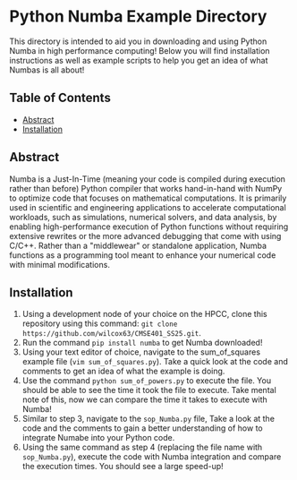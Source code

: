 # Python Numba Example Directory

This directory is intended to aid you in downloading and using Python Numba in high performance computing! Below you will find installation instructions as well as example scripts to help you get an idea of what Numbas is all about!

## Table of Contents
- [Abstract](#abstract)
- [Installation](#installation)

## Abstract
Numba is a Just-In-Time (meaning your code is compiled during execution rather than before) Python compiler that works hand-in-hand with NumPy to optimize code that focuses on mathematical computations. It is primarily used in scientific and engineering applications to accelerate computational workloads, such as simulations, numerical solvers, and data analysis, by enabling high-performance execution of Python functions without requiring extensive rewrites or the more advanced debugging that come with using C/C++. Rather than a "middlewear" or standalone application, Numba functions as a programming tool meant to enhance your numerical code with minimal modifications. 

## Installation 
1. Using a development node of your choice on the HPCC, clone this repository using this command: `git clone https://github.com/wilcox63/CMSE401_SS25.git`.
2. Run the command `pip install numba` to get Numba downloaded!
3. Using your text editor of choice, navigate to the sum_of_squares example file (`vim sum_of_squares.py`). Take a quick look at the code and comments to get an idea of what the example is doing.
4. Use the command `python sum_of_powers.py` to execute the file. You should be able to see the time it took the file to execute. Take mental note of this, now we can compare the time it takes to execute with Numba!
5. Similar to step 3, navigate to the `sop_Numba.py` file, Take a look at the code and the comments to gain a better understanding of how to integrate Numabe into your Python code.
6. Using the same command as step 4 (replacing the file name with `sop_Numba.py`), execute the code with Numba integration and compare the execution times. You should see a large speed-up! 
